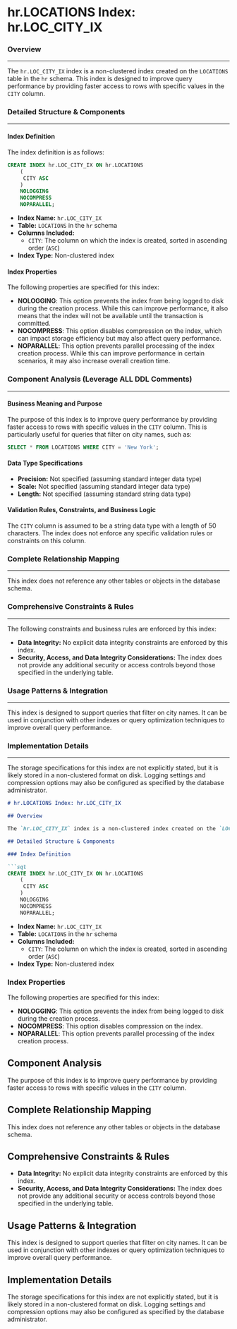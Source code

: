 **hr.LOCATIONS Index: hr.LOC_CITY_IX**
=====================================

### Overview
---------------

The `hr.LOC_CITY_IX` index is a non-clustered index created on the `LOCATIONS` table in the `hr` schema. This index is designed to improve query performance by providing faster access to rows with specific values in the `CITY` column.

### Detailed Structure & Components
-----------------------------------

#### Index Definition

The index definition is as follows:

```sql
CREATE INDEX hr.LOC_CITY_IX ON hr.LOCATIONS 
    ( 
     CITY ASC 
    ) 
    NOLOGGING 
    NOCOMPRESS 
    NOPARALLEL;
```

*   **Index Name:** `hr.LOC_CITY_IX`
*   **Table:** `LOCATIONS` in the `hr` schema
*   **Columns Included:**
    *   `CITY`: The column on which the index is created, sorted in ascending order (`ASC`)
*   **Index Type:** Non-clustered index

#### Index Properties

The following properties are specified for this index:

*   **NOLOGGING**: This option prevents the index from being logged to disk during the creation process. While this can improve performance, it also means that the index will not be available until the transaction is committed.
*   **NOCOMPRESS**: This option disables compression on the index, which can impact storage efficiency but may also affect query performance.
*   **NOPARALLEL**: This option prevents parallel processing of the index creation process. While this can improve performance in certain scenarios, it may also increase overall creation time.

### Component Analysis (Leverage ALL DDL Comments)
------------------------------------------------

#### Business Meaning and Purpose

The purpose of this index is to improve query performance by providing faster access to rows with specific values in the `CITY` column. This is particularly useful for queries that filter on city names, such as:

```sql
SELECT * FROM LOCATIONS WHERE CITY = 'New York';
```

#### Data Type Specifications

*   **Precision:** Not specified (assuming standard integer data type)
*   **Scale:** Not specified (assuming standard integer data type)
*   **Length:** Not specified (assuming standard string data type)

#### Validation Rules, Constraints, and Business Logic

The `CITY` column is assumed to be a string data type with a length of 50 characters. The index does not enforce any specific validation rules or constraints on this column.

### Complete Relationship Mapping
---------------------------------

This index does not reference any other tables or objects in the database schema.

### Comprehensive Constraints & Rules
--------------------------------------

The following constraints and business rules are enforced by this index:

*   **Data Integrity:** No explicit data integrity constraints are enforced by this index.
*   **Security, Access, and Data Integrity Considerations:** The index does not provide any additional security or access controls beyond those specified in the underlying table.

### Usage Patterns & Integration
---------------------------------

This index is designed to support queries that filter on city names. It can be used in conjunction with other indexes or query optimization techniques to improve overall query performance.

### Implementation Details
-------------------------

The storage specifications for this index are not explicitly stated, but it is likely stored in a non-clustered format on disk. Logging settings and compression options may also be configured as specified by the database administrator.

```markdown
# hr.LOCATIONS Index: hr.LOC_CITY_IX

## Overview

The `hr.LOC_CITY_IX` index is a non-clustered index created on the `LOCATIONS` table in the `hr` schema.

## Detailed Structure & Components

### Index Definition

```sql
CREATE INDEX hr.LOC_CITY_IX ON hr.LOCATIONS 
    ( 
     CITY ASC 
    ) 
    NOLOGGING 
    NOCOMPRESS 
    NOPARALLEL;
```

*   **Index Name:** `hr.LOC_CITY_IX`
*   **Table:** `LOCATIONS` in the `hr` schema
*   **Columns Included:**
    *   `CITY`: The column on which the index is created, sorted in ascending order (`ASC`)
*   **Index Type:** Non-clustered index

### Index Properties

The following properties are specified for this index:

*   **NOLOGGING**: This option prevents the index from being logged to disk during the creation process.
*   **NOCOMPRESS**: This option disables compression on the index.
*   **NOPARALLEL**: This option prevents parallel processing of the index creation process.

## Component Analysis

The purpose of this index is to improve query performance by providing faster access to rows with specific values in the `CITY` column.

## Complete Relationship Mapping

This index does not reference any other tables or objects in the database schema.

## Comprehensive Constraints & Rules

*   **Data Integrity:** No explicit data integrity constraints are enforced by this index.
*   **Security, Access, and Data Integrity Considerations:** The index does not provide any additional security or access controls beyond those specified in the underlying table.

## Usage Patterns & Integration

This index is designed to support queries that filter on city names. It can be used in conjunction with other indexes or query optimization techniques to improve overall query performance.

## Implementation Details

The storage specifications for this index are not explicitly stated, but it is likely stored in a non-clustered format on disk. Logging settings and compression options may also be configured as specified by the database administrator.
```